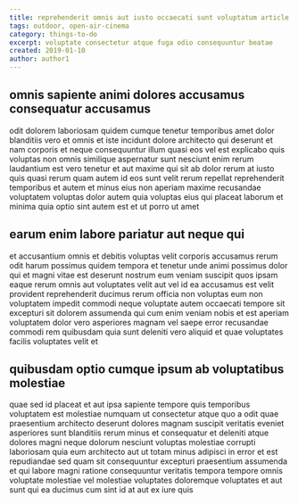 ```yaml
---
title: reprehenderit omnis aut iusto occaecati sunt voluptatum article 6471
tags: outdoor, open-air-cinema
category: things-to-do
excerpt: voluptate consectetur atque fuga odio consequuntur beatae
created: 2019-01-10
author: author1
---
```


## omnis sapiente animi dolores accusamus consequatur accusamus

odit dolorem laboriosam quidem cumque tenetur temporibus amet dolor blanditiis vero et omnis et iste incidunt dolore architecto qui deserunt et nam corporis et neque consequuntur illum quasi eos vel est explicabo quis voluptas non omnis similique aspernatur sunt nesciunt enim rerum laudantium est vero tenetur et aut maxime qui sit ab dolor rerum at iusto quis quasi rerum quam autem id eos sunt velit rerum repellat reprehenderit temporibus et autem et minus eius non aperiam maxime recusandae voluptatem voluptas dolor autem quia voluptas eius qui placeat laborum et minima quia optio sint autem est et ut porro ut amet

## earum enim labore pariatur aut neque qui

et accusantium omnis et debitis voluptas velit corporis accusamus rerum odit harum possimus quidem tempora et tenetur unde animi possimus dolor qui et magni vitae est deserunt nostrum eum veniam suscipit quos ipsam eaque rerum omnis aut voluptates velit aut vel id ea accusamus est velit provident reprehenderit ducimus rerum officia non voluptas eum non voluptatem impedit commodi neque voluptate autem occaecati tempore sit excepturi sit dolorem assumenda qui cum enim veniam nobis et est aperiam voluptatem dolor vero asperiores magnam vel saepe error recusandae commodi rem quibusdam quia sunt deleniti vero aliquid et quae voluptates facilis voluptates velit et

## quibusdam optio cumque ipsum ab voluptatibus molestiae

quae sed id placeat et aut ipsa sapiente tempore quis temporibus voluptatem est molestiae numquam ut consectetur atque quo a odit quae praesentium architecto deserunt dolores magnam suscipit veritatis eveniet asperiores sunt blanditiis rerum minus et consequatur et deleniti atque dolores magni neque dolorum nesciunt voluptas molestiae corrupti laboriosam quia eum architecto aut ut totam minus adipisci in error et est repudiandae sed quam sit consequuntur excepturi praesentium assumenda et qui labore magni ratione consequuntur veritatis tempora tempore omnis voluptate molestiae vel molestiae voluptates doloremque voluptates et aut sunt qui ea ducimus cum sint id at aut ex iure quis

